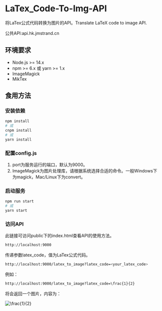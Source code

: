 # LaTex_Code-To-Img-API

 将LaTex公式代码转换为图片的API。Translate LaTeX code to image API.

 公共API:api.hk.jmstrand.cn

## 环境要求

- Node.js >= 14.x
- npm >= 6.x 或 yarn >= 1.x
- ImageMagick
- MikTex

## 食用方法

### 安装依赖

```bash
npm install
# 或
cnpm install
# 或
yarn install
```

### 配置config.js

1. port为服务运行的端口，默认为9000。
2. ImageMagick为图片处理库，请根据系统选择合适的命令。一般Windows下为magick，Mac/Linux下为convert。

### 启动服务

```bash
npm run start
# 或
yarn start
```

### 访问API

此链接可访问public下的index.html查看API的使用方法。

```bash
http://localhost:9000
```

传递参数latex_code，值为LaTex公式代码。

```bash
http://localhost:9000/latex_to_image?latex_code=<your_latex_code>
```

例如：

```bash
http://localhost:9000/latex_to_image?latex_code=\frac{1}{2}
```

将会返回一个图片，内容为：

![\frac{1}{2}](https://latex.codecogs.com/png.latex?\frac{1}{2})
